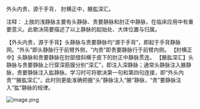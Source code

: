 外头内贵，源于手背，
肘横正中，腋肱深汇。

注释：
上肢的浅静脉主要有头静脉、贵要静脉和肘正中静脉，在临床应用中有重要意义。此歌决简要描述了以上静脉的起始处、大体位置与归属。

【外头内贵，源于手背】头静脉与贵要静脉均“源于手背”，即起于手背静脉网。“外头”即头静脉行于前臂外侧，“内贵”即贵要静脉行于前臂内侧。
【肘横正中】头静脉和贵要静脉在肘部借斜横于皮下的肘正中静脉贯连。
【腋肱深汇】头静脉与贵要静脉上行穿深筋膜分别“深汇”，即注入深静脉；通常头静脉注入腋静脉，贵要静脉注入肱静脉。学习时可将歌决第一句和第四句连接，即“外头内贵”“腋肱深汇”，此时则更能准确把握“头”静脉注入“腋”静脉，“贵”要静脉注入“肱”静脉的规律。

![image.png](https://picgo18719498306.oss-cn-guangzhou.aliyuncs.com/20250808161036170.png)
